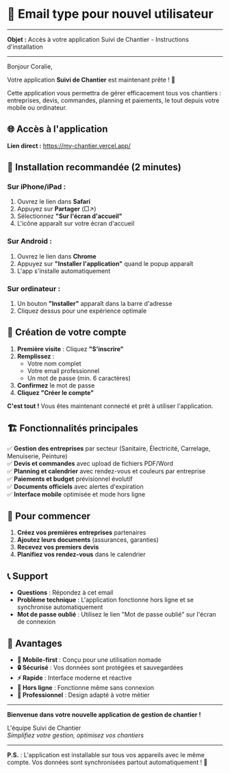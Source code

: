 # 📧 Email type pour nouvel utilisateur

---

**Objet :** Accès à votre application Suivi de Chantier - Instructions d'installation

---

Bonjour Coralie,

Votre application **Suivi de Chantier** est maintenant prête ! 🎉

Cette application vous permettra de gérer efficacement tous vos chantiers : entreprises, devis, commandes, planning et paiements, le tout depuis votre mobile ou ordinateur.

## 🌐 Accès à l'application

**Lien direct :** https://my-chantier.vercel.app/

## 📱 Installation recommandée (2 minutes)

### **Sur iPhone/iPad :**

1. Ouvrez le lien dans **Safari**
2. Appuyez sur **Partager** (□↗)
3. Sélectionnez **"Sur l'écran d'accueil"**
4. L'icône apparaît sur votre écran d'accueil

### **Sur Android :**

1. Ouvrez le lien dans **Chrome**
2. Appuyez sur **"Installer l'application"** quand le popup apparaît
3. L'app s'installe automatiquement

### **Sur ordinateur :**

1. Un bouton **"Installer"** apparaît dans la barre d'adresse
2. Cliquez dessus pour une expérience optimale

## 🔐 Création de votre compte

1. **Première visite** : Cliquez **"S'inscrire"**
2. **Remplissez** :
   - Votre nom complet
   - Votre email professionnel
   - Un mot de passe (min. 6 caractères)
3. **Confirmez** le mot de passe
4. **Cliquez "Créer le compte"**

**C'est tout !** Vous êtes maintenant connecté et prêt à utiliser l'application.

## 🏗️ Fonctionnalités principales

✅ **Gestion des entreprises** par secteur (Sanitaire, Électricité, Carrelage, Menuiserie, Peinture)  
✅ **Devis et commandes** avec upload de fichiers PDF/Word  
✅ **Planning et calendrier** avec rendez-vous et couleurs par entreprise  
✅ **Paiements et budget** prévisionnel évolutif  
✅ **Documents officiels** avec alertes d'expiration  
✅ **Interface mobile** optimisée et mode hors ligne

## 🎯 Pour commencer

1. **Créez vos premières entreprises** partenaires
2. **Ajoutez leurs documents** (assurances, garanties)
3. **Recevez vos premiers devis**
4. **Planifiez vos rendez-vous** dans le calendrier

## 📞 Support

- **Questions** : Répondez à cet email
- **Problème technique** : L'application fonctionne hors ligne et se synchronise automatiquement
- **Mot de passe oublié** : Utilisez le lien "Mot de passe oublié" sur l'écran de connexion

## 🎉 Avantages

- **📱 Mobile-first** : Conçu pour une utilisation nomade
- **🔒 Sécurisé** : Vos données sont protégées et sauvegardées
- **⚡ Rapide** : Interface moderne et réactive
- **📴 Hors ligne** : Fonctionne même sans connexion
- **🎨 Professionnel** : Design adapté à votre métier

---

**Bienvenue dans votre nouvelle application de gestion de chantier !**

L'équipe Suivi de Chantier  
_Simplifiez votre gestion, optimisez vos chantiers_

---

**P.S.** : L'application est installable sur tous vos appareils avec le même compte. Vos données sont synchronisées partout automatiquement ! 🔄
